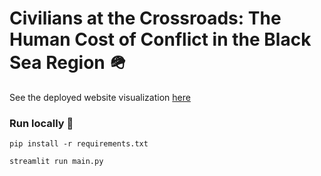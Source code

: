 # Civilians at the Crossroads: The Human Cost of Conflict in the Black Sea Region 🪖

See the deployed website visualization [here](https://cost-of-war-in-the-black-sea-region-771755230276.europe-west1.run.app/)


### Run locally 🚀

`pip install -r requirements.txt`

`streamlit run main.py`
